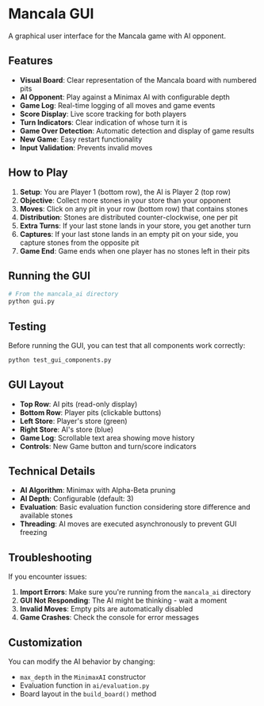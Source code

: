 # Mancala GUI

A graphical user interface for the Mancala game with AI opponent.

## Features

- **Visual Board**: Clear representation of the Mancala board with numbered pits
- **AI Opponent**: Play against a Minimax AI with configurable depth
- **Game Log**: Real-time logging of all moves and game events
- **Score Display**: Live score tracking for both players
- **Turn Indicators**: Clear indication of whose turn it is
- **Game Over Detection**: Automatic detection and display of game results
- **New Game**: Easy restart functionality
- **Input Validation**: Prevents invalid moves

## How to Play

1. **Setup**: You are Player 1 (bottom row), the AI is Player 2 (top row)
2. **Objective**: Collect more stones in your store than your opponent
3. **Moves**: Click on any pit in your row (bottom row) that contains stones
4. **Distribution**: Stones are distributed counter-clockwise, one per pit
5. **Extra Turns**: If your last stone lands in your store, you get another turn
6. **Captures**: If your last stone lands in an empty pit on your side, you capture stones from the opposite pit
7. **Game End**: Game ends when one player has no stones left in their pits

## Running the GUI

```bash
# From the mancala_ai directory
python gui.py
```

## Testing

Before running the GUI, you can test that all components work correctly:

```bash
python test_gui_components.py
```

## GUI Layout

- **Top Row**: AI pits (read-only display)
- **Bottom Row**: Player pits (clickable buttons)
- **Left Store**: Player's store (green)
- **Right Store**: AI's store (blue)
- **Game Log**: Scrollable text area showing move history
- **Controls**: New Game button and turn/score indicators

## Technical Details

- **AI Algorithm**: Minimax with Alpha-Beta pruning
- **AI Depth**: Configurable (default: 3)
- **Evaluation**: Basic evaluation function considering store difference and available stones
- **Threading**: AI moves are executed asynchronously to prevent GUI freezing

## Troubleshooting

If you encounter issues:

1. **Import Errors**: Make sure you're running from the `mancala_ai` directory
2. **GUI Not Responding**: The AI might be thinking - wait a moment
3. **Invalid Moves**: Empty pits are automatically disabled
4. **Game Crashes**: Check the console for error messages

## Customization

You can modify the AI behavior by changing:
- `max_depth` in the `MinimaxAI` constructor
- Evaluation function in `ai/evaluation.py`
- Board layout in the `build_board()` method 